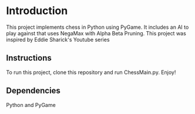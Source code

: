 # Introduction

This project implements chess in Python using PyGame. It includes an AI to play against that uses NegaMax with Alpha Beta Pruning. This project was inspired by Eddie Sharick's Youtube series

## Instructions

To run this project, clone this repository and run ChessMain.py. Enjoy!

## Dependencies

Python and PyGame
